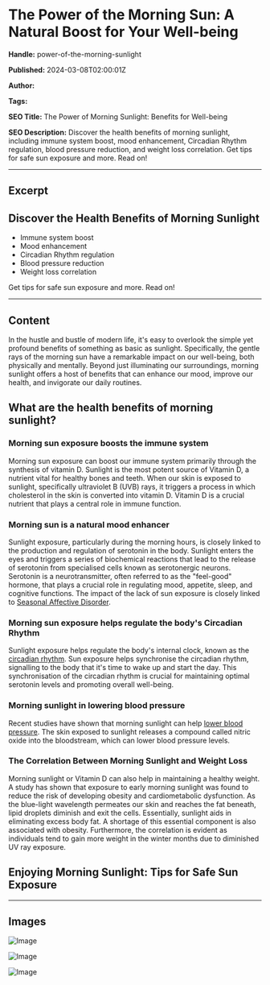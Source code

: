 # The Power of the Morning Sun: A Natural Boost for Your Well-being

**Handle:** power-of-the-morning-sunlight

**Published:** 2024-03-08T02:00:01Z

**Author:**  

**Tags:** 

**SEO Title:** The Power of Morning Sunlight: Benefits for Well-being

**SEO Description:** Discover the health benefits of morning sunlight, including immune system boost, mood enhancement, Circadian Rhythm regulation, blood pressure reduction, and weight loss correlation. Get tips for safe sun exposure and more. Read on!

---

## Excerpt

## Discover the Health Benefits of Morning Sunlight

- Immune system boost
- Mood enhancement
- Circadian Rhythm regulation
- Blood pressure reduction
- Weight loss correlation

Get tips for safe sun exposure and more. Read on!

---

## Content

In the hustle and bustle of modern life, it's easy to overlook the simple yet profound benefits of something as basic as sunlight. Specifically, the gentle rays of the morning sun have a remarkable impact on our well-being, both physically and mentally. Beyond just illuminating our surroundings, morning sunlight offers a host of benefits that can enhance our mood, improve our health, and invigorate our daily routines.

## What are the health benefits of morning sunlight?

### Morning sun exposure boosts the immune system
Morning sun exposure can boost our immune system primarily through the synthesis of vitamin D. Sunlight is the most potent source of Vitamin D, a nutrient vital for healthy bones and teeth. When our skin is exposed to sunlight, specifically ultraviolet B (UVB) rays, it triggers a process in which cholesterol in the skin is converted into vitamin D. Vitamin D is a crucial nutrient that plays a central role in immune function.

### Morning sun is a natural mood enhancer
Sunlight exposure, particularly during the morning hours, is closely linked to the production and regulation of serotonin in the body. Sunlight enters the eyes and triggers a series of biochemical reactions that lead to the release of serotonin from specialised cells known as serotonergic neurons. Serotonin is a neurotransmitter, often referred to as the "feel-good" hormone, that plays a crucial role in regulating mood, appetite, sleep, and cognitive functions. The impact of the lack of sun exposure is closely linked to [Seasonal Affective Disorder](https://www.ncbi.nlm.nih.gov/pmc/articles/PMC4673349/).

### Morning sun exposure helps regulate the body's Circadian Rhythm
Sunlight exposure helps regulate the body's internal clock, known as the [circadian rhythm](https://www.vpa.com.au/blogs/featured-articles/understanding-biological-rhythms-circadian-rhythm-vs-infradian-rhythm). Sun exposure helps synchronise the circadian rhythm, signalling to the body that it's time to wake up and start the day. This synchronisation of the circadian rhythm is crucial for maintaining optimal serotonin levels and promoting overall well-being.

### Morning sunlight in lowering blood pressure
Recent studies have shown that morning sunlight can help [lower blood pressure](https://www.ncbi.nlm.nih.gov/pmc/articles/PMC2290997/). The skin exposed to sunlight releases a compound called nitric oxide into the bloodstream, which can lower blood pressure levels.

### The Correlation Between Morning Sunlight and Weight Loss
Morning sunlight or Vitamin D can also help in maintaining a healthy weight. A study has shown that exposure to early morning sunlight was found to reduce the risk of developing obesity and cardiometabolic dysfunction. As the blue-light wavelength permeates our skin and reaches the fat beneath, lipid droplets diminish and exit the cells. Essentially, sunlight aids in eliminating excess body fat. A shortage of this essential component is also associated with obesity. Furthermore, the correlation is evident as individuals tend to gain more weight in the winter months due to diminished UV ray exposure.

## Enjoying Morning Sunlight: Tips for Safe Sun Exposure

---

## Images

![Image](undefined)

![Image](undefined)

![Image](undefined)

